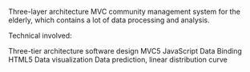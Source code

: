 Three-layer architecture MVC community management system for the elderly, which contains a lot of data processing and analysis. 

Technical involved:

Three-tier architecture software design
MVC5
JavaScript
Data Binding
HTML5
Data visualization
Data prediction, linear distribution curve



